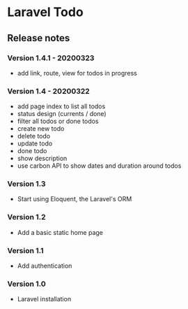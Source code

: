 # Laravel Todo 

## Release notes

### Version 1.4.1 - 20200323

- add link, route, view for todos in progress

### Version 1.4 - 20200322

- add page index to list all todos
- status design (currents / done)
- filter all todos or done todos
- create new todo
- delete todo
- update todo
- done todo
- show description
- use carbon API to show dates and duration around todos

### Version 1.3

- Start using Eloquent, the Laravel's ORM

### Version 1.2

- Add a basic static home page

### Version 1.1

- Add authentication

### Version 1.0

- Laravel installation

